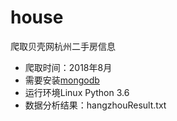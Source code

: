 # house
爬取贝壳网杭州二手房信息  
- 爬取时间：2018年8月  
- 需要安装[mongodb](https://www.mongodb.com/)
- 运行环境Linux Python 3.6
- 数据分析结果：hangzhouResult.txt
